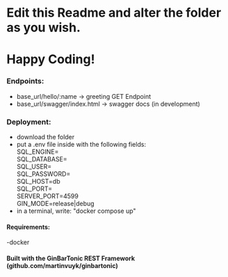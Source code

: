 # Edit this Readme and alter the folder as you wish.

# Happy Coding!

### Endpoints:

- base_url/hello/:name -> greeting GET Endpoint
- base_url/swagger/index.html -> swagger docs (in development)

### Deployment:

- download the folder
- put a .env file inside with the following fields:<br />
  SQL_ENGINE=<br />
  SQL_DATABASE=<br />
  SQL_USER=<br />
  SQL_PASSWORD=<br />
  SQL_HOST=db<br />
  SQL_PORT=<br />
  SERVER_PORT=4599<br />
  GIN_MODE=release|debug<br />
- in a terminal, write: "docker compose up"

#### Requirements:

-docker

#### Built with the GinBarTonic REST Framework (github.com/martinvuyk/ginbartonic)
